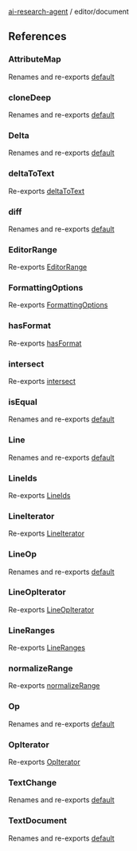[ai-research-agent](../index.md) / editor/document

## References

### AttributeMap

Renames and re-exports [default](delta/AttributeMap/index.md#default)

### cloneDeep

Renames and re-exports [default](delta/util/cloneDeep.md#default)

### Delta

Renames and re-exports [default](delta/Delta.md#default)

### deltaToText

Re-exports [deltaToText](document/deltaToText.md#deltatotext)

### diff

Renames and re-exports [default](delta/fast-diff.md#default)

### EditorRange

Re-exports [EditorRange](document/EditorRange.md#editorrange)

### FormattingOptions

Re-exports [FormattingOptions](document/TextDocument.md#formattingoptions)

### hasFormat

Re-exports [hasFormat](document/TextChange.md#hasformat)

### intersect

Re-exports [intersect](document/TextChange.md#intersect)

### isEqual

Renames and re-exports [default](delta/util/isEqual.md#default)

### Line

Renames and re-exports [default](document/Line/index.md#default)

### LineIds

Re-exports [LineIds](document/Line/index.md#lineids-1)

### LineIterator

Re-exports [LineIterator](document/Line/index.md#lineiterator)

### LineOp

Renames and re-exports [default](document/LineOp/namespaces/default.md)

### LineOpIterator

Re-exports [LineOpIterator](document/LineOp/index.md#lineopiterator)

### LineRanges

Re-exports [LineRanges](document/Line/index.md#lineranges)

### normalizeRange

Re-exports [normalizeRange](document/EditorRange.md#normalizerange)

### Op

Renames and re-exports [default](delta/Op/index.md#default)

### OpIterator

Re-exports [OpIterator](delta/Op/index.md#opiterator)

### TextChange

Renames and re-exports [default](document/TextChange.md#default)

### TextDocument

Renames and re-exports [default](document/TextDocument.md#default)
